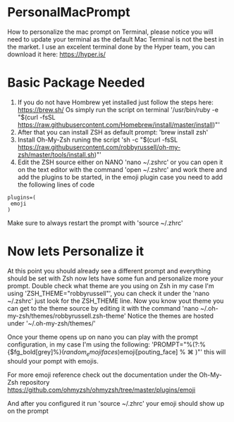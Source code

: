 # PersonalMacPrompt
 How to personalize the mac prompt on Terminal, please notice you will need to update your terminal as the default Mac Terminal is not the best in the market.
 I use an excelent terminal done by the Hyper team, you can download it here: https://hyper.is/


 # Basic Package Needed
 1. If you do not have Hombrew yet installed just follow the steps here: https://brew.sh/
 Os simply run the script on terminal '/usr/bin/ruby -e "$(curl -fsSL https://raw.githubusercontent.com/Homebrew/install/master/install)"'
 2. After that you can install ZSH as default prompt: 'brew install zsh'
 3. Install Oh-My-Zsh runing the script 'sh -c "$(curl -fsSL https://raw.githubusercontent.com/robbyrussell/oh-my-zsh/master/tools/install.sh)"'
 4. Edit the ZSH source either on NANO 'nano ~/.zshrc' or you can open it on the text editor with the command 'open ~/.zshrc' and work there and add the plugins to be started, in the emoji plugin case you need to add the following lines of code
 ```
plugins=(
  emoji
)

 ```
 Make sure to always restart the prompt with 'source ~/.zhrc'

# Now lets Personalize it
At this point you should already see a different prompt and everything should be set with Zsh now lets have some fun and personalize more your prompt.
Double check what theme are you using on Zsh in my case I'm using 'ZSH_THEME="robbyrussell"', you can check it under the 'nano ~/.zshrc' just look for the ZSH_THEME line.
Now you know yout theme you can get to the theme source by editing it with the command 'nano ~/.oh-my-zsh/themes/robbyrussell.zsh-theme'
Notice the themes are hosted under '~/.oh-my-zsh/themes/'

Once your theme opens up on nano you can play with the prompt configuration, in my case I'm using the following:
'PROMPT="%(?:%{$fg_bold[grey]%}$(random_emoji faces) % ⌘:%{$fg_bold[red]%}$emoji[pouting_face] % ⌘ )"'
this will should your pompt with emojis.

For more emoji reference check out the documentation under the Oh-My-Zsh repository
https://github.com/ohmyzsh/ohmyzsh/tree/master/plugins/emoji

And after you configured it run 'source ~/.zhrc' your emoji should show up on the prompt
